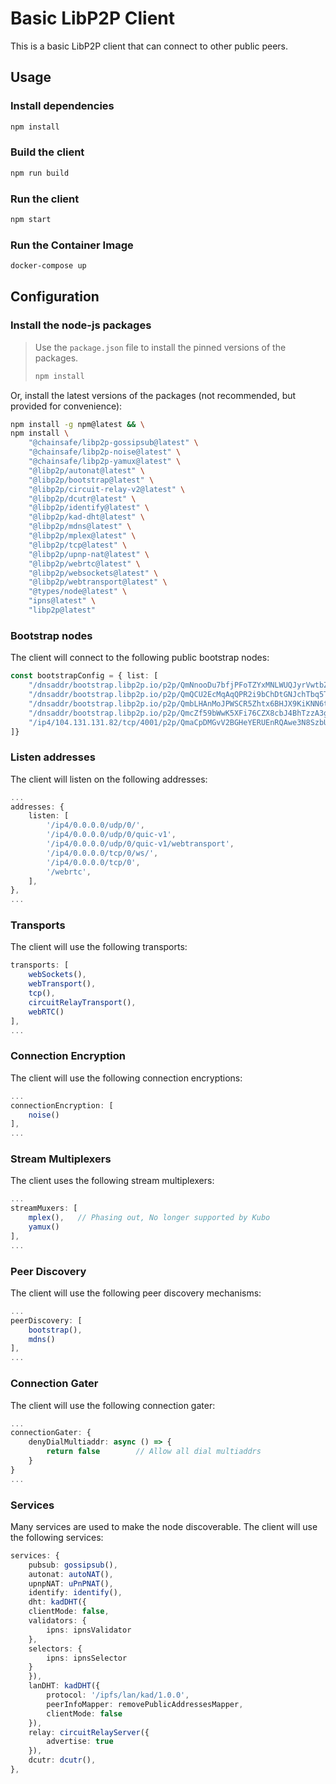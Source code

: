 # Basic LibP2P Client

This is a basic LibP2P client that can connect to other public peers.

## Usage

### Install dependencies

```sh
npm install
```

### Build the client

```sh
npm run build
```

### Run the client

```sh
npm start
```

### Run the Container Image
```sh
docker-compose up
```

## Configuration

### Install the node-js packages

>
> Use the `package.json` file to install the pinned versions of the packages.
> ```sh
> npm install
> ```
>

Or, install the latest versions of the packages (not recommended, but provided for convenience):
```sh
npm install -g npm@latest && \
npm install \
    "@chainsafe/libp2p-gossipsub@latest" \
    "@chainsafe/libp2p-noise@latest" \
    "@chainsafe/libp2p-yamux@latest" \
    "@libp2p/autonat@latest" \
    "@libp2p/bootstrap@latest" \
    "@libp2p/circuit-relay-v2@latest" \
    "@libp2p/dcutr@latest" \
    "@libp2p/identify@latest" \
    "@libp2p/kad-dht@latest" \
    "@libp2p/mdns@latest" \
    "@libp2p/mplex@latest" \
    "@libp2p/tcp@latest" \
    "@libp2p/upnp-nat@latest" \
    "@libp2p/webrtc@latest" \
    "@libp2p/websockets@latest" \
    "@libp2p/webtransport@latest" \
    "@types/node@latest" \
    "ipns@latest" \
    "libp2p@latest"
```



### Bootstrap nodes

The client will connect to the following public bootstrap nodes:

```typescript
const bootstrapConfig = { list: [
    "/dnsaddr/bootstrap.libp2p.io/p2p/QmNnooDu7bfjPFoTZYxMNLWUQJyrVwtbZg5gBMjTezGAJN",
    "/dnsaddr/bootstrap.libp2p.io/p2p/QmQCU2EcMqAqQPR2i9bChDtGNJchTbq5TbXJJ16u19uLTa",
    "/dnsaddr/bootstrap.libp2p.io/p2p/QmbLHAnMoJPWSCR5Zhtx6BHJX9KiKNN6tpvbUcqanj75Nb",
    "/dnsaddr/bootstrap.libp2p.io/p2p/QmcZf59bWwK5XFi76CZX8cbJ4BhTzzA3gU1ZjYZcYW3dwt",
    "/ip4/104.131.131.82/tcp/4001/p2p/QmaCpDMGvV2BGHeYERUEnRQAwe3N8SzbUtfsmvsqQLuvuJ",
]}
```

### Listen addresses

The client will listen on the following addresses:

```typescript
...
addresses: {
    listen: [
        '/ip4/0.0.0.0/udp/0/',
        '/ip4/0.0.0.0/udp/0/quic-v1',
        '/ip4/0.0.0.0/udp/0/quic-v1/webtransport',
        '/ip4/0.0.0.0/tcp/0/ws/',
        '/ip4/0.0.0.0/tcp/0',
        '/webrtc',
    ],
}, 
...
```

### Transports

The client will use the following transports:

```typescript
transports: [
    webSockets(),
    webTransport(),
    tcp(),
    circuitRelayTransport(),
    webRTC()
],
...
```

### Connection Encryption

The client will use the following connection encryptions:

```typescript
...
connectionEncryption: [
    noise()
],
...
```

### Stream Multiplexers

The client uses the following stream multiplexers:

```typescript
...
streamMuxers: [
    mplex(),   // Phasing out, No longer supported by Kubo
    yamux()
],
...
```

### Peer Discovery

The client will use the following peer discovery mechanisms:

```typescript
...
peerDiscovery: [
    bootstrap(),
    mdns()
],
...
```

### Connection Gater

The client will use the following connection gater:

```typescript
...
connectionGater: {
    denyDialMultiaddr: async () => {
        return false        // Allow all dial multiaddrs
    }
}
...
```

### Services

Many services are used to make the node discoverable. The client will use the following services:

```typescript
services: {
    pubsub: gossipsub(),
    autonat: autoNAT(),
    upnpNAT: uPnPNAT(),
    identify: identify(),
    dht: kadDHT({
    clientMode: false,
    validators: {
        ipns: ipnsValidator
    },
    selectors: {
        ipns: ipnsSelector
    }
    }),
    lanDHT: kadDHT({
        protocol: '/ipfs/lan/kad/1.0.0',
        peerInfoMapper: removePublicAddressesMapper,
        clientMode: false
    }),
    relay: circuitRelayServer({
        advertise: true
    }),
    dcutr: dcutr(),
},
